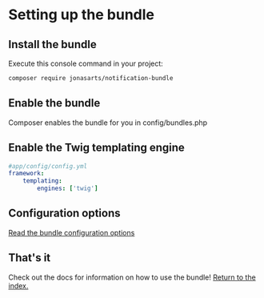 Setting up the bundle
=====================

## Install the bundle

Execute this console command in your project:

``` bash
composer require jonasarts/notification-bundle
```

## Enable the bundle

Composer enables the bundle for you in config/bundles.php

## Enable the Twig templating engine

```yaml
#app/config/config.yml
framework:
    templating:
        engines: ['twig']
```

## Configuration options

[Read the bundle configuration options](02-configuration.md)

## That's it

Check out the docs for information on how to use the bundle! [Return to the index.](index.md)
